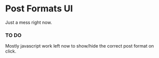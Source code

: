 # Post Formats UI

Just a mess right now.

### TO DO
Mostly javascript work left now to show/hide the correct post format on click.
